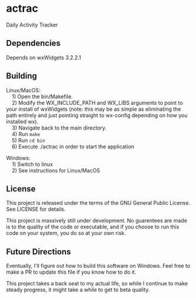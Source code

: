 # actrac
 Daily Activity Tracker

 ## Dependencies
 Depends on wxWidgets 3.2.2.1<br>

 ## Building
 Linux/MacOS:<br>
&nbsp;&nbsp;&nbsp;&nbsp;1) Open the bin/Makefile.<br>
&nbsp;&nbsp;&nbsp;&nbsp;2) Modify the WX_INCLUDE_PATH and WX_LIBS arguments to point to your install of wxWidgets (note: this may be as simple as eliminating the path entirely and just pointing straight to wx-config depending on how you installed wx).<br>
&nbsp;&nbsp;&nbsp;&nbsp;3) Navigate back to the main directory.<br>
&nbsp;&nbsp;&nbsp;&nbsp;4) Run `make`<br>
&nbsp;&nbsp;&nbsp;&nbsp;5) Run `cd bin`<br>
&nbsp;&nbsp;&nbsp;&nbsp;6) Execute ./actrac in order to start the application<br>

Windows:<br>
&nbsp;&nbsp;&nbsp;&nbsp;1) Switch to linux<br>
&nbsp;&nbsp;&nbsp;&nbsp;2) See instructions for Linux/MacOS<br>

## License
This project is released under the terms of the GNU General Public License.
See LICENSE for details.

This project is massively still under development.  No guarentees are made is to the quality of the code or executable, and if you choose to run this code on your system, you do so at your own risk.

## Future Directions
Eventually, I'll figure out how to build this software on Windows.  Feel free to make a PR to update this file if you know how to do it.

This project takes a back seat to my actual life, so while I continue to make steady progress, it might take a while to get to beta quality.